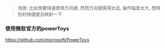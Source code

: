 > 场景: 比如想要快速使用方向键, 然而方向键离得太远, 操作幅度太大, 想用别的快捷键去映射一下

### 使用微软官方的powerToys

https://github.com/microsoft/PowerToys